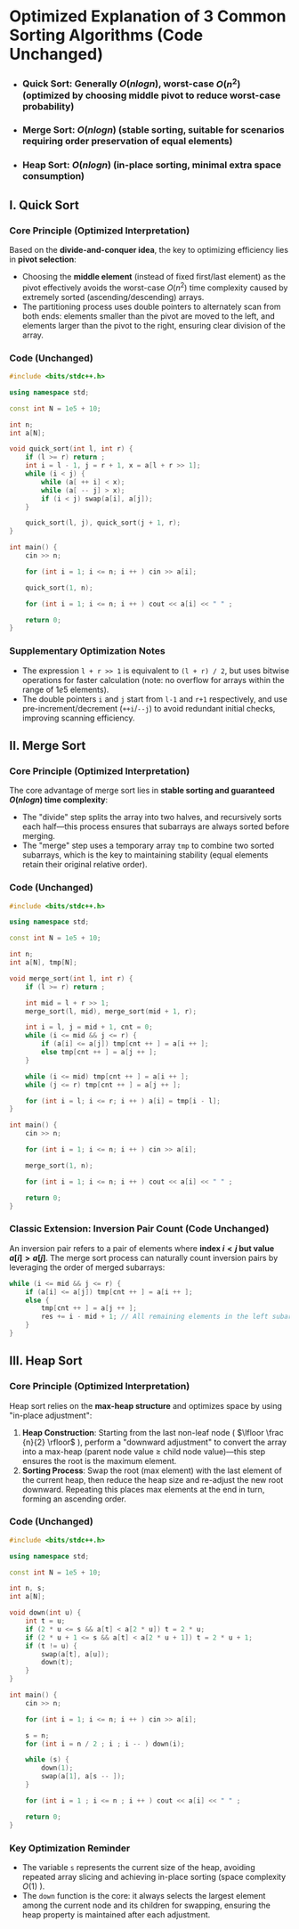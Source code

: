 # Optimized Explanation of 3 Common Sorting Algorithms (Code Unchanged)
- ### Quick Sort: Generally $O(nlogn)$, worst-case $O(n^2)$ (optimized by choosing middle pivot to reduce worst-case probability)
- ### Merge Sort: $O(nlogn)$ (stable sorting, suitable for scenarios requiring order preservation of equal elements)
- ### Heap Sort: $O(nlogn)$ (in-place sorting, minimal extra space consumption)


## I. Quick Sort
### Core Principle (Optimized Interpretation)
Based on the **divide-and-conquer idea**, the key to optimizing efficiency lies in **pivot selection**:
- Choosing the **middle element** (instead of fixed first/last element) as the pivot effectively avoids the worst-case $O(n^2)$ time complexity caused by extremely sorted (ascending/descending) arrays.
- The partitioning process uses double pointers to alternately scan from both ends: elements smaller than the pivot are moved to the left, and elements larger than the pivot to the right, ensuring clear division of the array.

### Code (Unchanged)
```cpp
#include <bits/stdc++.h>

using namespace std;

const int N = 1e5 + 10;

int n;
int a[N];

void quick_sort(int l, int r) {
    if (l >= r) return ;
    int i = l - 1, j = r + 1, x = a[l + r >> 1];
    while (i < j) {
        while (a[ ++ i] < x);
        while (a[ -- j] > x);
        if (i < j) swap(a[i], a[j]);
    }

    quick_sort(l, j), quick_sort(j + 1, r);
}

int main() {
    cin >> n;

    for (int i = 1; i <= n; i ++ ) cin >> a[i];

    quick_sort(1, n);

    for (int i = 1; i <= n; i ++ ) cout << a[i] << " " ;

    return 0;
}
```

### Supplementary Optimization Notes
- The expression `l + r >> 1` is equivalent to `(l + r) / 2`, but uses bitwise operations for faster calculation (note: no overflow for arrays within the range of $1e5$ elements).
- The double pointers `i` and `j` start from `l-1` and `r+1` respectively, and use pre-increment/decrement (`++i`/`--j`) to avoid redundant initial checks, improving scanning efficiency.


## II. Merge Sort
### Core Principle (Optimized Interpretation)
The core advantage of merge sort lies in **stable sorting and guaranteed $O(nlogn)$ time complexity**:
- The "divide" step splits the array into two halves, and recursively sorts each half—this process ensures that subarrays are always sorted before merging.
- The "merge" step uses a temporary array `tmp` to combine two sorted subarrays, which is the key to maintaining stability (equal elements retain their original relative order).

### Code (Unchanged)
```cpp
#include <bits/stdc++.h>

using namespace std;

const int N = 1e5 + 10;

int n;
int a[N], tmp[N];

void merge_sort(int l, int r) {
    if (l >= r) return ;

    int mid = l + r >> 1;
    merge_sort(l, mid), merge_sort(mid + 1, r);

    int i = l, j = mid + 1, cnt = 0;
    while (i <= mid && j <= r) {
        if (a[i] <= a[j]) tmp[cnt ++ ] = a[i ++ ];
        else tmp[cnt ++ ] = a[j ++ ];
    }

    while (i <= mid) tmp[cnt ++ ] = a[i ++ ];
    while (j <= r) tmp[cnt ++ ] = a[j ++ ];

    for (int i = l; i <= r; i ++ ) a[i] = tmp[i - l];
}

int main() {
    cin >> n;

    for (int i = 1; i <= n; i ++ ) cin >> a[i];

    merge_sort(1, n);

    for (int i = 1; i <= n; i ++ ) cout << a[i] << " " ;

    return 0;
}
```

### Classic Extension: Inversion Pair Count (Code Unchanged)
An inversion pair refers to a pair of elements where **index $i < j$ but value $a[i] > a[j]$**. The merge sort process can naturally count inversion pairs by leveraging the order of merged subarrays:
```cpp
while (i <= mid && j <= r) {
    if (a[i] <= a[j]) tmp[cnt ++ ] = a[i ++ ];
    else {
        tmp[cnt ++ ] = a[j ++ ];
        res += i - mid + 1; // All remaining elements in the left subarray form inversion pairs with a[j-1]
    }
}
```


## III. Heap Sort
### Core Principle (Optimized Interpretation)
Heap sort relies on the **max-heap structure** and optimizes space by using "in-place adjustment":
1. **Heap Construction**: Starting from the last non-leaf node ( $\lfloor \frac {n}{2} \rfloor$ ), perform a "downward adjustment" to convert the array into a max-heap (parent node value ≥ child node value)—this step ensures the root is the maximum element.
3. **Sorting Process**: Swap the root (max element) with the last element of the current heap, then reduce the heap size and re-adjust the new root downward. Repeating this places max elements at the end in turn, forming an ascending order.

### Code (Unchanged)
```cpp
#include <bits/stdc++.h>

using namespace std;

const int N = 1e5 + 10;

int n, s;
int a[N];

void down(int u) {
    int t = u;
    if (2 * u <= s && a[t] < a[2 * u]) t = 2 * u;
    if (2 * u + 1 <= s && a[t] < a[2 * u + 1]) t = 2 * u + 1;
    if (t != u) {
        swap(a[t], a[u]);
        down(t);
    }
}

int main() {
    cin >> n;

    for (int i = 1; i <= n; i ++ ) cin >> a[i];

    s = n;
    for (int i = n / 2 ; i ; i -- ) down(i);

    while (s) {
        down(1);
        swap(a[1], a[s -- ]);
    }

    for (int i = 1 ; i <= n ; i ++ ) cout << a[i] << " " ;

    return 0;
}
```
### Key Optimization Reminder
- The variable `s` represents the current size of the heap, avoiding repeated array slicing and achieving in-place sorting (space complexity $O(1)$ ).
- The `down` function is the core: it always selects the largest element among the current node and its children for swapping, ensuring the heap property is maintained after each adjustment.
